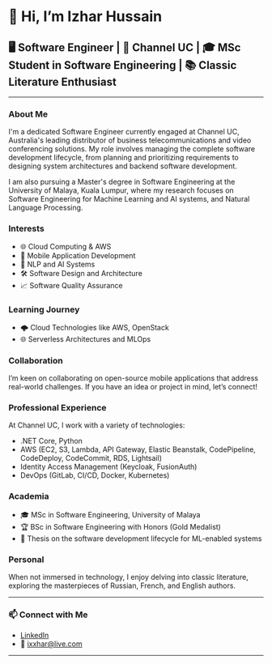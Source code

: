 # 👋 Hi, I’m Izhar Hussain

## 🖥️ Software Engineer | 💼 Channel UC | 🎓 MSc Student in Software Engineering | 📚 Classic Literature Enthusiast

---

### About Me

I'm a dedicated Software Engineer currently engaged at Channel UC, Australia's leading distributor of business telecommunications and video conferencing solutions. My role involves managing the complete software development lifecycle, from planning and prioritizing requirements to designing system architectures and backend software development. 

I am also pursuing a Master's degree in Software Engineering at the University of Malaya, Kuala Lumpur, where my research focuses on Software Engineering for Machine Learning and AI systems, and Natural Language Processing.

### Interests

- 🌐 Cloud Computing & AWS
- 📱 Mobile Application Development
- 🤖 NLP and AI Systems
- 🛠️ Software Design and Architecture
- 📈 Software Quality Assurance

### Learning Journey

- 🌩️ Cloud Technologies like AWS, OpenStack
- 🌐 Serverless Architectures and MLOps

### Collaboration

I’m keen on collaborating on open-source mobile applications that address real-world challenges. If you have an idea or project in mind, let’s connect!

### Professional Experience

At Channel UC, I work with a variety of technologies:

- .NET Core, Python
- AWS (EC2, S3, Lambda, API Gateway, Elastic Beanstalk, CodePipeline, CodeDeploy, CodeCommit, RDS, Lightsail)
- Identity Access Management (Keycloak, FusionAuth)
- DevOps (GitLab, CI/CD, Docker, Kubernetes)

### Academia

- 🎓 MSc in Software Engineering, University of Malaya
- 🏆 BSc in Software Engineering with Honors (Gold Medalist)
- 📜 Thesis on the software development lifecycle for ML-enabled systems

### Personal

When not immersed in technology, I enjoy delving into classic literature, exploring the masterpieces of Russian, French, and English authors.

---

### 📫 Connect with Me

- [LinkedIn](https://www.linkedin.com/in/ixxhar)
- 📧 ixxhar@live.com

---
